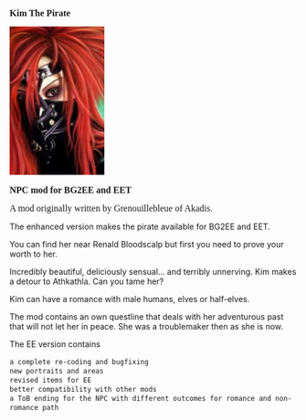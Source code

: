 <html>


<p class=MsoNormal style='line-height:normal'><b><span lang=EN-US
style='font-size:12.0pt;font-family:"Times New Roman",serif'>Kim The Pirate</span></b></p>


<p class=MsoNormal style='margin-bottom:0cm;margin-bottom:.0001pt;line-height:
normal'><span style='font-size:12.0pt;font-family:"Times New Roman",serif'><img
width=166 height=260 id="Picture 1" src="kim.jpg"
alt="gallery/kim"></span></p>

<p class=MsoNormal style='line-height:normal'><b><span lang=EN-US
style='font-size:12.0pt;font-family:"Times New Roman",serif'>NPC mod for BG2EE and EET</span></b></p>

<p class=MsoNormal style='line-height:normal'><span lang=EN-US
style='font-size:12.0pt;font-family:"Times New Roman",serif'>A mod originally written by Grenouillebleue of Akadis.


The enhanced version makes the pirate available for BG2EE and EET.

You can find her near Renald Bloodscalp but first you need to prove your worth to her.

Incredibly beautiful, deliciously sensual...  and terribly unnerving. Kim makes a detour to Athkathla. Can you tame her?

Kim can have a romance with male humans, elves or half-elves.

The mod contains an own questline that deals with her adventurous past that will not let her in peace. She was a troublemaker then as she is now.

 

The EE version contains

    a complete re-coding and bugfixing
    new portraits and areas
    revised items for EE
    better compatibility with other mods
    a ToB ending for the NPC with different outcomes for romance and non-romance path
<br>
&nbsp;</span></p>

<p class=MsoNormal><span lang=EN-NZ>&nbsp;</span></p>

</div>

</body>

</html>
